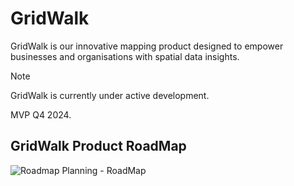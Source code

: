 # GridWalk

GridWalk is our innovative mapping product designed to empower businesses and organisations with spatial data insights.

>[!NOTE]
> GridWalk is currently under active development.
>
> MVP Q4 2024.  

## GridWalk Product RoadMap
![Roadmap Planning - RoadMap](https://github.com/user-attachments/assets/a81f52e2-303b-4adb-acdf-4b5446b16101)
